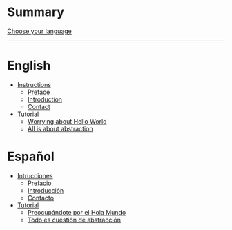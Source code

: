 # Summary

[Choose your language](./language.md)

---

# English
- [Instructions]()
    - [Preface]()
    - [Introduction]()
    - [Contact]()
- [Tutorial]()
    - [Worrying about Hello World]()
    - [All is about abstraction]()

# Español
- [Intrucciones]()
    - [Prefacio](./es/instrucciones/prefacio.md)
    - [Introducción](./es/instrucciones/introduccion.md)
    - [Contacto](./es/instrucciones/contacto.md)
- [Tutorial]()
    - [Preocupándote por el Hola Mundo](./es/tutorial/hola_mundo.md)
    - [Todo es cuestión de abstracción]()


